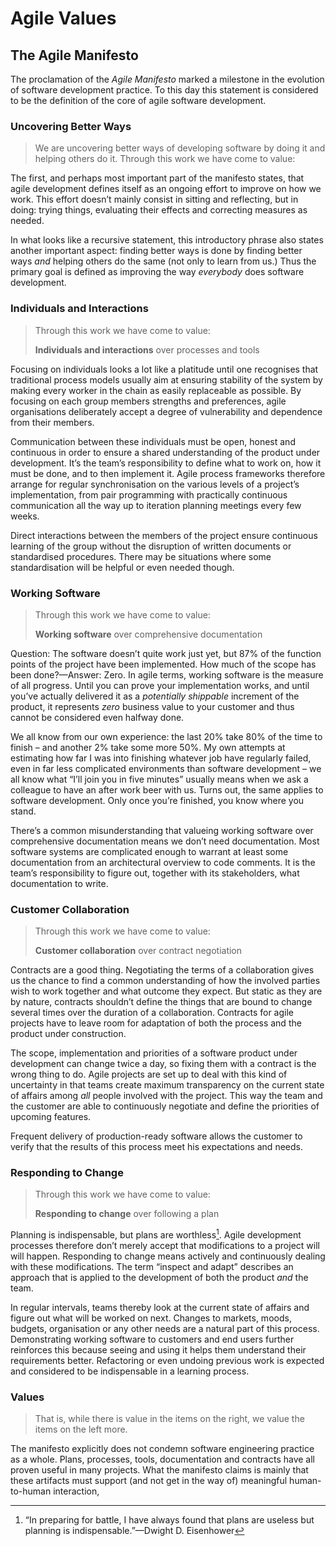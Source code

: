 # Agile Values

## The Agile Manifesto
<!-- 1.1.2. Agile Manifesto
The 2001 Manifesto for Agile Software Development is still the anchor document for all forms of Agile development.
The purpose of this LO is to make clear what was and wasn't intended with 'Agile'. -->
The proclamation of the _Agile Manifesto_ marked a milestone in the evolution of software development practice. To this day this statement is considered to be the definition of the core of agile software development.

### Uncovering Better Ways
> We are uncovering better ways of developing
> software by doing it and helping others do it.
> Through this work we have come to value:

The first, and perhaps most important part of the manifesto states, that agile development defines itself as an ongoing effort to improve on how we work. This effort doesn’t mainly consist in sitting and reflecting, but in doing: trying things, evaluating their effects and correcting measures as needed.

In what looks like a recursive statement, this introductory phrase also states another important aspect: finding better ways is done by finding better ways _and_ helping others do the same (not only to learn from us.) Thus the primary goal is defined as improving the way _everybody_ does software development.

### Individuals and Interactions
> Through this work we have come to value:
> 
> **Individuals and interactions** over processes and tools    

Focusing on individuals looks a lot like a platitude until one recognises that traditional process models usually aim at ensuring stability of the system by making every worker in the chain as easily replaceable as possible. By focusing on each group members strengths and preferences, agile organisations deliberately accept a degree of vulnerability and dependence from their members.

Communication between these individuals must be open, honest and continuous in order to ensure a shared understanding of the product under development. It’s the team’s responsibility to define what to work on, how it must be done, and to then implement it. Agile process frameworks therefore arrange for regular synchronisation on the various levels of a project’s implementation, from pair programming with practically continuous communication all the way up to iteration planning meetings every few weeks.

Direct interactions between the members of the project ensure continuous learning of the group without the disruption of written documents or standardised procedures. There may be situations where some standardisation will be helpful or even needed though.

### Working Software
> Through this work we have come to value:
> 
> **Working software** over comprehensive documentation  

Question: The software doesn’t quite work just yet, but 87% of the function points of the project have been implemented. How much of the scope has been done?—Answer: Zero. In agile terms, working software is the measure of all progress. Until you can prove your implementation works, and until you’ve actually delivered it as a _potentially shippable_ increment of the product, it represents _zero_ business value to your customer and thus cannot be considered even halfway done.

We all know from our own experience: the last 20% take 80% of the time to finish – and another 2% take some more 50%. My own attempts at estimating how far I was into finishing whatever job have regularly failed, even in far less complicated environments than software development – we all know what “I’ll join you in five minutes” usually means when we ask a colleague to have an after work beer with us. Turns out, the same applies to software development. Only once you’re finished, you know where you stand.

There’s a common misunderstanding that valueing working software over comprehensive documentation means we don’t need documentation. Most software systems are complicated enough to warrant at least some documentation from an architectural overview to code comments. It is the team’s responsibility to figure out, together with its stakeholders, what documentation to write.

### Customer Collaboration
> Through this work we have come to value:
> 
> **Customer collaboration** over contract negotiation  

Contracts are a good thing. Negotiating the terms of a collaboration gives us the chance to find a common understanding of how the involved parties wish to work together and what outcome they expect. But static as they are by nature, contracts shouldn’t define the things that are bound to change several times over the duration of a collaboration. Contracts for agile projects have to leave room for adaptation of both the process and the product under construction.

The scope, implementation and priorities of a software product under development can change twice a day, so fixing them with a contract is the wrong thing to do. Agile projects are set up to deal with this kind of uncertainty in that teams create maximum transparency on the current state of affairs among _all_ people involved with the project. This way the team and the customer are able to continuously negotiate and define the priorities of upcoming features.

Frequent delivery of production-ready software allows the customer to verify that the results of this process meet his expectations and needs.

### Responding to Change
> Through this work we have come to value:
> 
> **Responding to change** over following a plan  

Planning is indispensable, but plans are worthless[^4]. Agile development processes therefore don’t merely accept that modifications to a project will will happen. Responding to change means actively and continuously dealing with these modifications. The term “inspect and adapt” describes an approach that is applied to the development of both the product _and_ the team.

In regular intervals, teams thereby look at the current state of affairs and figure out what will be worked on next. Changes to markets, moods, budgets, organisation or any other needs are a natural part of this process. Demonstrating working software to customers and end users further reinforces this because seeing and using it helps them understand their requirements better. Refactoring or even undoing previous work is expected and considered to be indispensable in a learning process. 

### Values
> That is, while there is value in the items on
> the right, we value the items on the left more.

The manifesto explicitly does not condemn software engineering practice as a whole. Plans, processes, tools, documentation and contracts have all proven useful in many projects. What the manifesto claims is mainly that these artifacts must support (and not get in the way of) meaningful human-to-human interaction,

<!-- Links and footnotes -->
[^4]: “In preparing for battle, I have always found that plans are useless but planning is indispensable.”—Dwight D. Eisenhower

<!--

   * Werte und Prinzipien

   * 
      *  Agile ~
      * 
         * Embrace Change: Akzeptieren ist nicht genug
         * Entscheide zum spätesten verantwortbaren Zeitpunkt
         * Iteration
         * Frühe, Regelmässige Lieferung
         * Transparenz



Agile Manifesto + Principles
Maximising the work not done
Defer decisions, defer commitment to last responsible moment
Best practice is past practice
-->